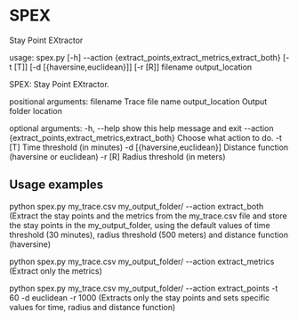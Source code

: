 # SPEX
Stay Point EXtractor


usage: spex.py [-h] --action {extract_points,extract_metrics,extract_both}
               [-t [T]] [-d [{haversine,euclidean}]] [-r [R]]
               filename output_location

SPEX: Stay Point EXtractor.

positional arguments:
  filename              Trace file name
  output_location       Output folder location

optional arguments:
  -h, --help            show this help message and exit
  --action {extract_points,extract_metrics,extract_both}
                        Choose what action to do.
  -t [T]                Time threshold (in minutes)
  -d [{haversine,euclidean}]
                        Distance function (haversine or euclidean)
  -r [R]                Radius threshold (in meters)


## Usage examples

python spex.py my_trace.csv my_output_folder/ --action extract_both
(Extract the stay points and the metrics from the my_trace.csv file and store the stay points in the my_output_folder, using the default values of time threshold (30 minutes), radius threshold (500 meters) and distance function (haversine)

python spex.py my_trace.csv my_output_folder/ --action extract_metrics
(Extract only the metrics)

python spex.py my_trace.csv my_output_folder/ --action extract_points -t 60 -d euclidean -r 1000
(Extracts only the stay points and sets specific values for time, radius and distance function)



